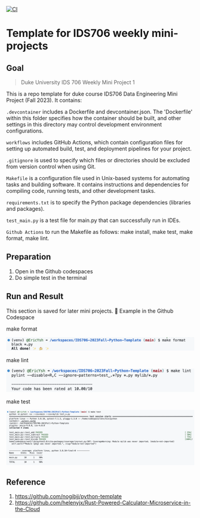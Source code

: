 [![CI](https://github.com/nogibjj/python-template/actions/workflows/cicd.yml/badge.svg)](https://github.com/nogibjj/python-template/actions/workflows/cicd.yml)

# Template for IDS706 weekly mini-projects 

## Goal

> Duke University IDS 706 Weekly Mini Project 1

This is a repo template for duke course IDS706 Data Engineering Mini Project (Fall 2023). It contains:

`.devcontainer` includes a Dockerfile and devcontainer.json. The 'Dockerfile' within this folder specifies how the container should be built, and other settings in this directory may control development environment configurations.

`workflows` includes GitHub Actions, which contain configuration files for setting up automated build, test, and deployment pipelines for your project.

`.gitignore` is used to specify which files or directories should be excluded from version control when using Git.

`Makefile` is a configuration file used in Unix-based systems for automating tasks and building software. It contains instructions and dependencies for compiling code, running tests, and other development tasks.

`requirements.txt` is to specify the Python package dependencies (libraries and packages).

`test_main.py` is a test file for main.py that can successfully run in IDEs.

`Github Actions` to run the Makefile as follows: make install, make test, make format, make lint.




## Preparation

1. Open in the Github codespaces
2. Do simple test in the terminal

## Run and Result

This section is saved for later mini projects.
🌰 Example in the Github Codespace 

make format

![Make Formate Img](image.png)


make lint

![Lint Test](image-1.png)

make test

![Test Result](image-2.png)

## Reference

1.  https://github.com/nogibjj/python-template
2.  https://github.com/helenyjx/Rust-Powered-Calculator-Microservice-in-the-Cloud

